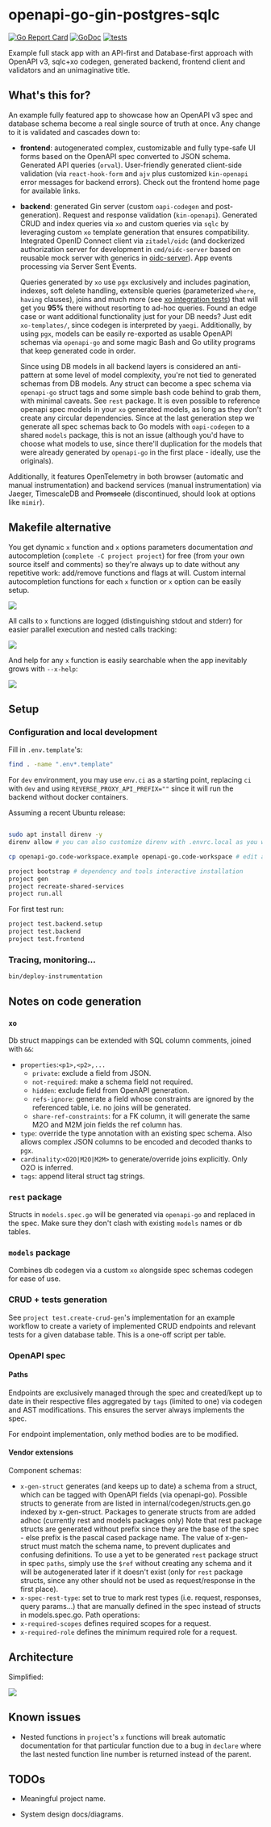 # openapi-go-gin-postgres-sqlc

[![Go Report Card](https://goreportcard.com/badge/github.com/danicc097/openapi-go-gin-postgres-sqlc)](https://goreportcard.com/report/github.com/danicc097/openapi-go-gin-postgres-sqlc)
[![GoDoc](https://pkg.go.dev/badge/github.com/danicc097/openapi-go-gin-postgres-sqlc)](https://pkg.go.dev/github.com/danicc097/openapi-go-gin-postgres-sqlc)
[![tests](https://github.com/danicc097/openapi-go-gin-postgres-sqlc/actions/workflows/tests.yaml/badge.svg)](https://github.com/danicc097/openapi-go-gin-postgres-sqlc/actions/workflows/tests.yaml)

Example full stack app with an API-first and Database-first approach with OpenAPI v3, sqlc+xo codegen,
generated backend, frontend client and validators and an unimaginative title.

## What's this for?

An example fully featured app to showcase how an OpenAPI v3 spec and database
schema become a real single source of truth at once. Any
change to it is validated and cascades down to:

- **frontend**: autogenerated complex, customizable and fully type-safe UI forms
  based on the OpenAPI spec converted to JSON
  schema. Generated API queries (`orval`). User-friendly generated client-side
  validation
  (via `react-hook-form` and `ajv` plus customized `kin-openapi` error
  messages for backend errors). Check out the frontend home page for available links.
- **backend**: generated Gin server (custom `oapi-codegen` and post-generation).
  Request and response validation (`kin-openapi`). Generated CRUD and index queries via `xo`
  and custom queries via `sqlc` by leveraging custom `xo` template generation
  that ensures compatibility. Integrated OpenID Connect client via
  `zitadel/oidc` (and dockerized authorization server for development in
  `cmd/oidc-server` based on reusable mock server with generics in
  [oidc-server](https://github.com/danicc097/oidc-server)). App events processing
  via Server Sent Events.

  Queries generated by `xo` use `pgx` exclusively and includes
  pagination, indexes, soft delete handling, extensible queries (parameterized `where`, `having` clauses), joins and
  much more (see [xo integration
  tests](./internal/repos/postgresql/xo-templates/tests/)) that will get you
  **95%** there without resorting to ad-hoc queries. Found an edge case or want additional functionality just for
  your DB needs? Just edit `xo-templates/`, since codegen is interpreted by
  `yaegi`. Additionally, by
  using `pgx`, models can be easily re-exported as usable OpenAPI schemas via
  `openapi-go` and some magic Bash and Go utility programs that keep generated
  code in order.

  Since using DB models in all backend layers is considered an anti-pattern at
  some level of model complexity, you're not tied to generated schemas from DB
  models.
  Any struct can become a spec schema via `openapi-go` struct tags and some
  simple bash code behind to grab them, with minimal caveats. See `rest`
  package. It is even possible to reference openapi spec models in your `xo`
  generated models, as long as they don't create any circular dependencies.
  Since at the last generation step we generate all spec schemas back to Go models with `oapi-codegen` to
  a shared `models` package, this is not an issue (although you'd have to
  choose what models to use, since there'll duplication for the models
  that were already generated by `openapi-go` in the first place - ideally, use the
  originals).

Additionally, it features OpenTelemetry in both browser (automatic and
manual instrumentation) and backend services (manual instrumentation) via
Jaeger, TimescaleDB and ~~Promscale~~ (discontinued, should look at options like
`mimir`).

## Makefile alternative

You get dynamic `x` function and `x` options parameters documentation _and_
autocompletion (`complete -C project project`) for
free (from your own source itself and comments)
so they're always up to date without any repetitive work: add/remove functions
and flags at will.
Custom internal autocompletion functions for each `x` function or `x` option can be
easily setup.

![](.github/autodocs.png)

All calls to `x` functions are logged (distinguishing stdout and stderr) for easier parallel execution and nested
calls tracking:

![](.github/logging.png)

And help for any `x` function is easily searchable when the app inevitably grows
with `--x-help`:

![](.github/help-x-function.png)

## Setup

### Configuration and local development

Fill in `.env.template`'s:

```bash
find . -name ".env*.template"
```

For `dev` environment, you may use `env.ci` as a starting point,
replacing `ci` with `dev` and using `REVERSE_PROXY_API_PREFIX=""` since it will run
the backend without docker containers.

Assuming a recent Ubuntu release:

```bash

sudo apt install direnv -y
direnv allow # you can also customize direnv with .envrc.local as you would a regular .envrc, see example

cp openapi-go.code-workspace.example openapi-go.code-workspace # edit as desired

project bootstrap # dependency and tools interactive installation
project gen
project recreate-shared-services
project run.all
```

For first test run:

```bash
project test.backend.setup
project test.backend
project test.frontend
```

### Tracing, monitoring...

```bash
bin/deploy-instrumentation
```

## Notes on code generation

### `xo`

Db struct mappings can be extended with SQL column comments, joined with ` && `:
- `properties`:`<p1>,<p2>,...`
  - `private`: exclude a field from JSON.
  - `not-required`: make a schema field not required.
  - `hidden`: exclude field from OpenAPI generation.
  - `refs-ignore`: generate a field whose constraints are ignored by the referenced table,
  i.e. no joins will be generated.
  - `share-ref-constraints`: for a FK column, it will generate the same M2O and M2M join fields the ref column has.
- `type`: override the type annotation with an existing spec schema. Also allows
  complex JSON columns to be encoded and decoded thanks to `pgx`.
- `cardinality`:`<O2O|M2O|M2M>` to generate/override joins explicitly. Only O2O is inferred.
- `tags`: append literal struct tag strings.

### `rest` package

Structs in `models.spec.go` will be generated via `openapi-go` and replaced in
the spec. Make sure they don't clash with existing `models` names or db tables.

### `models` package

Combines db codegen via a custom `xo` alongside spec schemas codegen for ease of use.

### CRUD + tests generation

See `project test.create-crud-gen`'s implementation for an example workflow to create a
variety of implemented CRUD endpoints and relevant tests for a given database
table.
This is a one-off script per table.

### OpenAPI spec

#### Paths

Endpoints are exclusively managed through the spec and created/kept up to date
in their respective files aggregated by `tags` (limited to one)
via codegen and AST modifications. This ensures the server always implements the
spec.

For endpoint implementation, only method bodies are to be modified.

#### Vendor extensions

Component schemas:
  - `x-gen-struct` generates (and keeps up to date) a schema from a struct,
    which can be tagged with OpenAPI fields (via openapi-go).
    Possible structs to generate from are listed in internal/codegen/structs.gen.go
    indexed by x-gen-struct.
    Packages to generate structs from are added adhoc (currently rest and models packages only)
    Note that rest package structs are generated without prefix since they
    are the base of the spec - else prefix is the pascal cased package name.
    The value of x-gen-struct must match the schema name, to prevent duplicates and
    confusing definitions.
    To use a yet to be generated `rest` package struct in spec `paths`, simply use the `$ref`
    without creating any schema and it will be autogenerated later if it doesn't exist
    (only for `rest` package structs, since any other should not be used as request/response in the
    first place).
  - `x-spec-rest-type`: set to true to mark rest types (i.e. request, responses, query params...) that are manually defined in the spec instead of structs in models.spec.go.
Path operations:
  - `x-required-scopes` defines required scopes for a request.
  - `x-required-role` defines the minimum required role for a request.


<!-- xo custom templates with cardinality, property comments for join and public model generation for embedding, schema from structs, spec sync -->

## Architecture

Simplified:

![](.github/system-diagram.png)

## Known issues

- Nested functions in `project`'s `x` functions will break automatic
  documentation for that particular function due to a bug in `declare` where the last nested function line
  number is returned instead of the parent.

## TODOs

- Meaningful project name.

- System design docs/diagrams.


